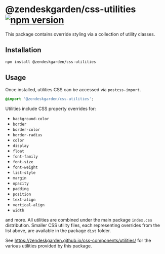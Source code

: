 # @zendeskgarden/css-utilities [![npm version][npm version badge]][npm version link]

[npm version badge]: https://flat.badgen.net/npm/v/@zendeskgarden/css-utilities
[npm version link]: https://www.npmjs.com/package/@zendeskgarden/css-utilities

This package contains override styling via a collection of utility
classes.

## Installation

```sh
npm install @zendeskgarden/css-utilities
```

## Usage

Once installed, utilities CSS can be accessed via `postcss-import`.

```css
@import '@zendeskgarden/css-utilities';
```

Utilities include CSS property overrides for:

- `background-color`
- `border`
- `border-color`
- `border-radius`
- `color`
- `display`
- `float`
- `font-family`
- `font-size`
- `font-weight`
- `list-style`
- `margin`
- `opacity`
- `padding`
- `position`
- `text-align`
- `vertical-align`
- `width`

and more. All utilities are combined under the main package `index.css`
distribution. Smaller CSS utility files, each representing overrides
from the list above, are available in the package `dist` folder.

See https://zendeskgarden.github.io/css-components/utilities/ for the
various utilities provided by this package.
